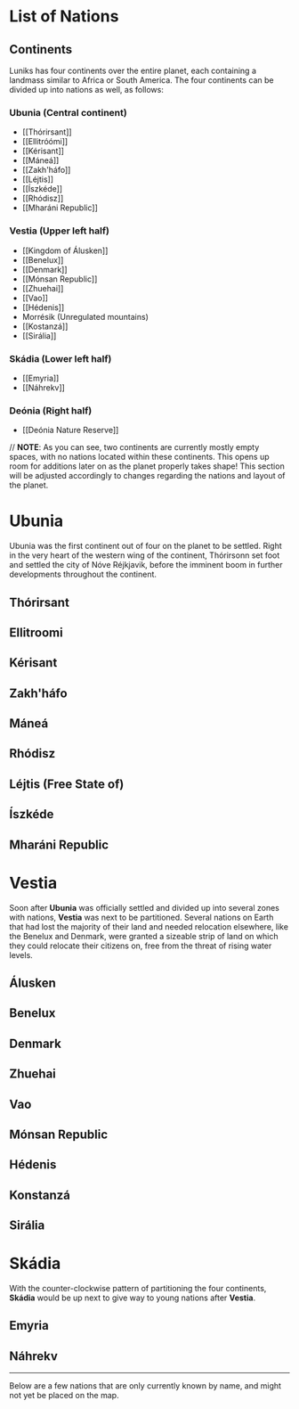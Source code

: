 # List of Nations

## Continents
Luniks has four continents over the entire planet, each containing a landmass similar to Africa or South America. The four continents can be divided up into nations as well, as follows:
### Ubunia (Central continent)
- [[Thórirsant]]
- [[Ellitróómi]]
- [[Kérisant]]
- [[Máneá]]
- [[Zakh'háfo]]
- [[Léjtis]]
- [[Íszkéde]]
- [[Rhódisz]]
- [[Mharáni Republic]]

### Vestia (Upper left half)
- [[Kingdom of Álusken]]
- [[Benelux]]
- [[Denmark]]
- [[Mónsan Republic]]
- [[Zhuehai]]
- [[Vao]]
- [[Hédenis]]
- Morrésik (Unregulated mountains)
- [[Kostanzá]]
- [[Sirália]]

### Skádia (Lower left half)
- [[Emyria]]
- [[Náhrekv]]
### Deónia (Right half)
- [[Deónia Nature Reserve]]


// **NOTE**: As you can see, two continents are currently mostly empty spaces, with no nations located within these continents. This opens up room for additions later on as the planet properly takes shape! This section will be adjusted accordingly to changes regarding the nations and layout of the planet. 

# Ubunia
Ubunia was the first continent out of four on the planet to be settled. Right in the very heart of the western wing of the continent, Thórirsonn set foot and settled the city of Nóve Réjkjavik, before the imminent boom in further developments throughout the continent.
## Thórirsant

## Ellitroomi

## Kérisant

## Zakh'háfo

## Máneá

## Rhódisz

## Léjtis (Free State of)

## Íszkéde

## Mharáni Republic


# Vestia
Soon after **Ubunia** was officially settled and divided up into several zones with nations, **Vestia** was next to be partitioned. Several nations on Earth that had lost the majority of their land and needed relocation elsewhere, like the Benelux and Denmark, were granted a sizeable strip of land on which they could relocate their citizens on, free from the threat of rising water levels.
## Álusken

## Benelux

## Denmark

## Zhuehai

## Vao

## Mónsan Republic

## Hédenis

## Konstanzá

## Sirália


# Skádia
With the counter-clockwise pattern of partitioning the four continents, **Skádia** would be up next to give way to young nations after **Vestia**.

## Emyria

## Náhrekv

___
Below are a few nations that are only currently known by name, and might not yet be placed on the map. 
